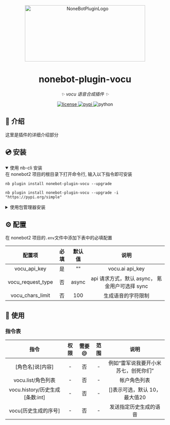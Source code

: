 <div align="center">
  <a href="https://v2.nonebot.dev/store"><img src="https://github.com/fllesser/nonebot-plugin-template/blob/master/.docs/NoneBotPlugin.svg" width="380" height="177" alt="NoneBotPluginLogo"></a>
</div>

<div align="center">

# nonebot-plugin-vocu

_✨ vocu 语音合成插件 ✨_


<a href="./LICENSE">
    <img src="https://img.shields.io/github/license/owner/nonebot-plugin-vocu.svg" alt="license">
</a>
<a href="https://pypi.python.org/pypi/nonebot-plugin-vocu">
    <img src="https://img.shields.io/pypi/v/nonebot-plugin-vocu.svg" alt="pypi">
</a>
<img src="https://img.shields.io/badge/python-3.10+-blue.svg" alt="python">

</div>


## 📖 介绍

这里是插件的详细介绍部分

## 💿 安装

<details open>
<summary>使用 nb-cli 安装</summary>
在 nonebot2 项目的根目录下打开命令行, 输入以下指令即可安装

    nb plugin install nonebot-plugin-vocu --upgrade

    nb plugin install nonebot-plugin-vocu --upgrade -i "https://pypi.org/simple"


</details>

<details>
<summary>使用包管理器安装</summary>
在 nonebot2 项目的插件目录下, 打开命令行, 根据你使用的包管理器, 输入相应的安装命令

<details>
<summary>pip</summary>

    pip install nonebot-plugin-vocu --upgrade -i "https://pypi.org/simple"

</details>
<details>
<summary>pdm</summary>

    pdm add nonebot-plugin-vocu
</details>
<details>
<summary>poetry</summary>

    poetry add nonebot-plugin-vocu
</details>
<details>
<summary>conda</summary>

    conda install nonebot-plugin-vocu
</details>

打开 nonebot2 项目根目录下的 `pyproject.toml` 文件, 在 `[tool.nonebot]` 部分追加写入

    plugins = ["nonebot_plugin_vocu"]

</details>

## ⚙️ 配置

在 nonebot2 项目的`.env`文件中添加下表中的必填配置

|      配置项       | 必填  | 默认值 |                      说明                      |
| :---------------: | :---: | :----: | :--------------------------------------------: |
|   vocu_api_key    |  是   |   ""   |                vocu.ai api_key                 |
| vocu_request_type |  否   | async  | api 请求方式，默认 async， 氪金用户可选择 sync |
| vocu_chars_limit  |  否   |  100   |               生成语音的字符限制               |

## 🎉 使用
### 指令表
|              指令               | 权限  | 需要@ | 范围  |                 说明                 |
| :-----------------------------: | :---: | :---: | :---: | :----------------------------------: |
|        [角色名]说[内容]         |   -   |  否   |   -   | 例如“雷军说我要开小米苏七，创死你们” |
|       vocu.list/角色列表        |   -   |  否   |   -   |             帐户角色列表             |
| vocu.history/历史生成[条数:int] |   -   |  否   |   -   |    []表示可选，默认 10，最大值20     |
|      vocu[历史生成的序号]       |   -   |  否   |   -   |        发送指定历史生成的语音        |
